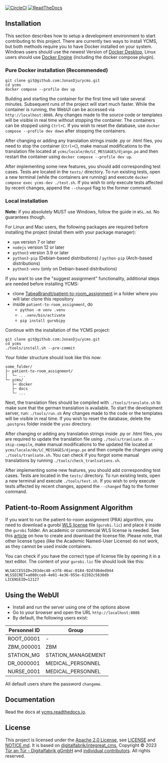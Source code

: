 <!-- Copyright [2019] [Integreat Project] -->
<!-- Copyright [2023] [YCMS] -->
<!---->
<!-- Licensed under the Apache License, Version 2.0 (the "License"); -->
<!-- you may not use this file except in compliance with the License. -->
<!-- You may obtain a copy of the License at -->
<!---->
<!--     http://www.apache.org/licenses/LICENSE-2.0 -->
<!---->
<!-- Unless required by applicable law or agreed to in writing, software -->
<!-- distributed under the License is distributed on an "AS IS" BASIS, -->
<!-- WITHOUT WARRANTIES OR CONDITIONS OF ANY KIND, either express or implied. -->
<!-- See the License for the specific language governing permissions and -->
<!-- limitations under the License. -->
[![CircleCI](https://circleci.com/gh/charludo/ycms.svg?style=shield)](https://circleci.com/gh/charludo/ycms)
[![ReadTheDocs](https://readthedocs.org/projects/ycms/badge/?version=latest)](https://ycms.readthedocs.io/en/latest/)


## Installation

This section describes how to setup a development environment to start contributing to this project. There are currently two ways to install YCMS, but both methods require you to have Docker installed on your system.
Windows users should use the newest Version of [Docker Desktop](https://www.docker.com/products/docker-desktop/), Linux users should use [Docker Engine](https://docs.docker.com/engine/install/) (including the docker compose plugin).

### Pure Docker installation (Recommended)
```
git clone git@github.com:JonasDju/ycms.git
cd ycms
docker compose --profile dev up
```
Building and starting the container for the first time will take several minutes. Subsequent runs of the project will start much faster.
While the container is running, the WebUI can be accessed via `http://localhost:8086`. Any changes made to the source code or templates will be visible in real time without stopping the container.
The containers can be stopped using `Ctrl+C`. If you wish to reset the database, use `docker compose --profile dev down` after stopping the containers.

After changing or adding any translation strings inside .py or .html files, you need to stop the container (`Ctrl+C`), make manual modifications to the translation file located at `ycms/locale/de/LC_MESSAGES/django.po` and then restart the container using `docker compose --profile dev up`.

After implementing some new features, you should add corresponding test cases. Tests are located in the `tests/` directory.
To run existing tests, open a new terminal (while the containers are running) and execute `docker compose exec ycms-dev ./test.sh`. If you wish to only execute tests affected by recent changes, append the `--changed` flag to the former command.

### Local installation
**Note:** if you absolutely MUST use Windows, follow the guide in `WSL.md`. No guarantees though.

For Linux and Mac users, the following packages are required before installing the project (install them with your package manager):

* `npm` version 7 or later
* `nodejs` version 12 or later
* `python3` version 3.9 or later
* `python3-pip` (Debian-based distributions) / `python-pip` (Arch-based distributions)
* `python3-venv` (only on Debian-based distributions)

If you want to use the "suggest assignment" functionality, additional steps are needed before installing YCMS:
- clone [TabeaBrandt/patient-to-room_assignment](https://github.com/TabeaBrandt/patient-to-room_assignment/tree/v1) in a folder where you will later clone this repository
- inside `patient-to-room_assignment`, do
    - `python -m venv .venv`
    - `. .venv/bin/activate`
    - `pip install gurobipy`

Continue with the installation of the YCMS project:
````
git clone git@github.com:JonasDju/ycms.git
cd ycms
./tools/install.sh --pre-commit
````

Your folder structure should look like this now:
```
some_folder/
├─ patient-to-room_assignment/
│  └─ ...
└─ ycms/
   ├─ docker
   ├─ docs
   └─ ...
```

Next, the translation files should be compiled with `./tools/translate.sh` to make sure that the german translation is available.
To start the development server, run: `./tools/run.sh`
Any changes made to the code or the templates will be visible in real time. If you wish to reset the database, delete the `.postgres` folder inside the `ycms` directory.

After changing or adding any translation strings inside .py or .html files, you are required to update the translation file using `./tools/tranlsate.sh --skip-compile`, make manual modifications to the updated file located at `ycms/locale/de/LC_MESSAGES/django.po` and then compile the changes using `./tools/tranlsate.sh`. You can check if you forgot some manual translations by running `./tools/check_tranlsations.sh`.

After implementing some new features, you should add corresponding test cases. Tests are located in the `tests/` directory.
To run existing tests, open a new terminal and execute `./tools/test.sh`. If you wish to only execute tests affected by recent changes, append the `--changed` flag to the former command.

## Patient-to-Room Assignment Algorithm
If you want to run the patient-to-room assignment (PRA) algorithm, you need to download a gurobi [WLS license](https://support.gurobi.com/hc/en-us/articles/13232844297489-How-do-I-set-up-a-Web-License-Service-WLS-license) file (`gurobi.lic`) 
and place it inside the `gurobi` folder. An academic or commercial WLS license is needed.
See this [article](https://www.gurobi.com/features/academic-wls-license/) on how to create and download the license file. Please note, that other license types (like the Academic Named-User License) do not work, as they cannot be used inside containers.

You can check if you have the correct type of license file by opening it in a text editor. The content of your `gurobi.lic` file should look like this:
```
WLSACCESSID=203dec48-e3f8-46ac-0184-92d7d6ded944
WLSSECRET=a080cce8-4e01-4e36-955e-61592c5630db
LICENSEID=12127
```


## Using the WebUI

* Install and run the server using one of the options above
* Go to your browser and open the URL `http://localhost:8086`
* By default, the following users exist:

| Personnel ID | Group              |
|--------------|--------------------|
| ROOT_00001   | -                  |
| ZBM_000001   | ZBM                |
| STATION_MG   | STATION_MANAGEMENT |
| DR_0000001   | MEDICAL_PERSONNEL  |
| NURSE_0001   | MEDICAL_PERSONNEL  |

All default users share the password `changeme`.

## Documentation

Read the docs at [ycms.readthedocs.io](https://ycms.readthedocs.io/en/latest/).


## License

This project is licensed under the [Apache 2.0 License](https://www.apache.org/licenses/LICENSE-2.0), see [LICENSE](./LICENSE) and [NOTICE.md](./NOTICE.md).
It is based on [digitalfabrik/integreat_cms](https://github.com/digitalfabrik/integreat-cms/), Copyright © 2023 [Tür an Tür - Digitalfabrik gGmbH](https://github.com/digitalfabrik) and [individual contributors](https://github.com/digitalfabrik/integreat-compass/graphs/contributors).
All rights reserved.
